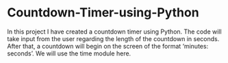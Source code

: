 # Countdown-Timer-using-Python
 In this project I have created a countdown timer using Python. The code will take input from the user regarding the length of the countdown in seconds. After that, a countdown will begin on the screen of the format ‘minutes: seconds’. We will use the time module here.
